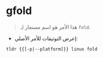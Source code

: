 # gfold

> هذا الأمر هو اسم مستعار لـ `fold`.

- إعرض التوثيقات للأمر الأصلي:

`tldr {{[-p|--platform]}} linux fold`
